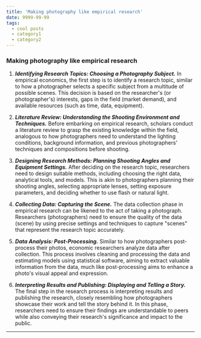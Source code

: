 ```yaml
---
title: 'Making photography like empirical research'
date: 9999-99-99
tags:
  - cool posts
  - category1
  - category2
---
```


### Making photography like empirical research

1. ***Identifying Research Topics: Choosing a Photography Subject.***
In empirical economics, the first step is to identify a research topic, similar to how a photographer selects a specific subject from a multitude of possible scenes. This decision is based on the researcher's (or photographer's) interests, gaps in the field (market demand), and available resources (such as time, data, equipment).

2. ***Literature Review: Understanding the Shooting Environment and Techniques.***
Before embarking on empirical research, scholars conduct a literature review to grasp the existing knowledge within the field, analogous to how photographers need to understand the lighting conditions, background information, and previous photographers' techniques and compositions before shooting.

3. ***Designing Research Methods: Planning Shooting Angles and Equipment Settings.***
After deciding on the research topic, researchers need to design suitable methods, including choosing the right data, analytical tools, and models. This is akin to photographers planning their shooting angles, selecting appropriate lenses, setting exposure parameters, and deciding whether to use flash or natural light.

4. ***Collecting Data: Capturing the Scene.***
The data collection phase in empirical research can be likened to the act of taking a photograph. Researchers (photographers) need to ensure the quality of the data (scene) by using precise settings and techniques to capture "scenes" that represent the research topic accurately.

5. ***Data Analysis: Post-Processing.***
Similar to how photographers post-process their photos, economic researchers analyze data after collection. This process involves cleaning and processing the data and estimating models using statistical software, aiming to extract valuable information from the data, much like post-processing aims to enhance a photo's visual appeal and expression.

6. ***Interpreting Results and Publishing: Displaying and Telling a Story.***
The final step in the research process is interpreting results and publishing the research, closely resembling how photographers showcase their work and tell the story behind it. In this phase, researchers need to ensure their findings are understandable to peers while also conveying their research's significance and impact to the public.


------
